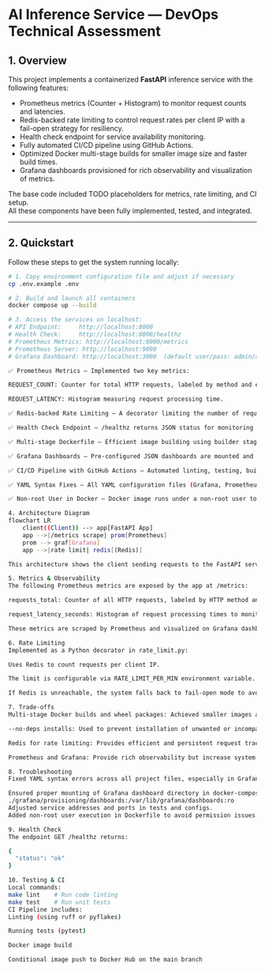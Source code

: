 # AI Inference Service — DevOps Technical Assessment

## 1. Overview
This project implements a containerized **FastAPI** inference service with the following features:
- Prometheus metrics (Counter + Histogram) to monitor request counts and latencies.
- Redis-backed rate limiting to control request rates per client IP with a fail-open strategy for resiliency.
- Health check endpoint for service availability monitoring.
- Fully automated CI/CD pipeline using GitHub Actions.
- Optimized Docker multi-stage builds for smaller image size and faster build times.
- Grafana dashboards provisioned for rich observability and visualization of metrics.

The base code included TODO placeholders for metrics, rate limiting, and CI setup.  
All these components have been fully implemented, tested, and integrated.

---

## 2. Quickstart

Follow these steps to get the system running locally:

```bash
# 1. Copy environment configuration file and adjust if necessary
cp .env.example .env

# 2. Build and launch all containers
docker compose up --build

# 3. Access the services on localhost:
# API Endpoint:     http://localhost:8000
# Health Check:     http://localhost:8000/healthz
# Prometheus Metrics: http://localhost:8000/metrics
# Prometheus Server: http://localhost:9090
# Grafana Dashboard: http://localhost:3000  (default user/pass: admin/admin)

✅ Prometheus Metrics – Implemented two key metrics:

REQUEST_COUNT: Counter for total HTTP requests, labeled by method and endpoint.

REQUEST_LATENCY: Histogram measuring request processing time.

✅ Redis-backed Rate Limiting – A decorator limiting the number of requests per minute using Redis, with fail-open to avoid service disruption if Redis is down.

✅ Health Check Endpoint – /healthz returns JSON status for monitoring and readiness checks.

✅ Multi-stage Dockerfile – Efficient image building using builder stage and non-root user execution, ensuring smaller image size and enhanced security.

✅ Grafana Dashboards – Pre-configured JSON dashboards are mounted and provisioned for visualizing application metrics.

✅ CI/CD Pipeline with GitHub Actions – Automated linting, testing, building, and conditional Docker image pushing on the main branch.

✅ YAML Syntax Fixes – All YAML configuration files (Grafana, Prometheus, docker-compose) have been verified and fixed for correct indentation and structure.

✅ Non-root User in Docker – Docker image runs under a non-root user to adhere to security best practices.

4. Architecture Diagram
flowchart LR
    client((Client)) --> app[FastAPI App]
    app -->|/metrics scrape| prom[Prometheus]
    prom --> graf[Grafana]
    app -->|rate limit| redis[(Redis)]

This architecture shows the client sending requests to the FastAPI service, which exposes metrics for Prometheus scraping. Prometheus stores these metrics and Grafana visualizes them. Redis is used by the app to store rate limiting counters.

5. Metrics & Observability
The following Prometheus metrics are exposed by the app at /metrics:

requests_total: Counter of all HTTP requests, labeled by HTTP method and endpoint.

request_latency_seconds: Histogram of request processing times to monitor performance.

These metrics are scraped by Prometheus and visualized on Grafana dashboards.

6. Rate Limiting
Implemented as a Python decorator in rate_limit.py:

Uses Redis to count requests per client IP.

The limit is configurable via RATE_LIMIT_PER_MIN environment variable.

If Redis is unreachable, the system falls back to fail-open mode to avoid blocking traffic.

7. Trade-offs
Multi-stage Docker builds and wheel packages: Achieved smaller images and faster build times but added complexity to the Dockerfile.

--no-deps installs: Used to prevent installation of unwanted or incompatible dependencies.

Redis for rate limiting: Provides efficient and persistent request tracking but adds an external dependency.

Prometheus and Grafana: Provide rich observability but increase system complexity and require careful provisioning and configuration.

8. Troubleshooting
Fixed YAML syntax errors across all project files, especially in Grafana provisioning and Prometheus configs.

Ensured proper mounting of Grafana dashboard directory in docker-compose.yml:
./grafana/provisioning/dashboards:/var/lib/grafana/dashboards:ro
Adjusted service addresses and ports in tests and configs.
Added non-root user execution in Dockerfile to avoid permission issues.

9. Health Check
The endpoint GET /healthz returns:

{
  "status": "ok"
}

10. Testing & CI
Local commands:
make lint    # Run code linting
make test    # Run unit tests
CI Pipeline includes:
Linting (using ruff or pyflakes)

Running tests (pytest)

Docker image build

Conditional image push to Docker Hub on the main branch

